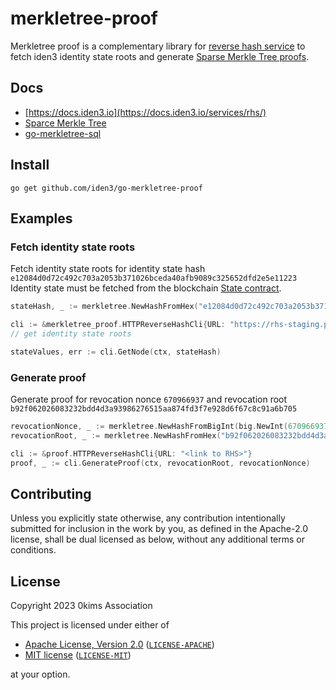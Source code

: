 # merkletree-proof
Merkletree proof is a complementary library for [reverse hash service](https://github.com/iden3/reverse-hash-service) to
fetch iden3 identity state roots and generate [Sparse Merkle Tree proofs](https://github.com/iden3/go-merkletree-sql). 

## Docs

- [https://docs.iden3.io](https://docs.iden3.io/services/rhs/)
- [Sparce Merkle Tree](https://docs.iden3.io/publications/pdfs/Merkle-Tree.pdf)
- [go-merkletree-sql](https://github.com/iden3/go-merkletree-sql)

## Install

`go get github.com/iden3/go-merkletree-proof`

## Examples

### Fetch identity state roots

Fetch identity state roots for identity state hash `e12084d0d72c492c703a2053b371026bceda40afb9089c325652dfd2e5e11223`
Identity state must be fetched from the blockchain [State contract](https://docs.iden3.io/contracts/state/).

```go
stateHash, _ := merkletree.NewHashFromHex("e12084d0d72c492c703a2053b371026bceda40afb9089c325652dfd2e5e11223")

cli := &merkletree_proof.HTTPReverseHashCli{URL: "https://rhs-staging.polygonid.me"}
// get identity state roots

stateValues, err := cli.GetNode(ctx, stateHash)
```

### Generate proof

Generate proof for revocation nonce `670966937` and revocation root `b92f062026083232bdd4d3a93986276515aa874fd3f7e928d6f67c8c91a6b705`

```go
revocationNonce, _ := merkletree.NewHashFromBigInt(big.NewInt(670966937))
revocationRoot, _ := merkletree.NewHashFromHex("b92f062026083232bdd4d3a93986276515aa874fd3f7e928d6f67c8c91a6b705")

cli := &proof.HTTPReverseHashCli{URL: "<link to RHS>"}
proof, _ := cli.GenerateProof(ctx, revocationRoot, revocationNonce)
```

## Contributing

Unless you explicitly state otherwise, any contribution intentionally submitted
for inclusion in the work by you, as defined in the Apache-2.0 license, shall be
dual licensed as below, without any additional terms or conditions.

## License

Copyright 2023 0kims Association

This project is licensed under either of

- [Apache License, Version 2.0](https://www.apache.org/licenses/LICENSE-2.0) ([`LICENSE-APACHE`](LICENSE-APACHE))
- [MIT license](https://opensource.org/licenses/MIT) ([`LICENSE-MIT`](LICENSE-MIT))

at your option.
